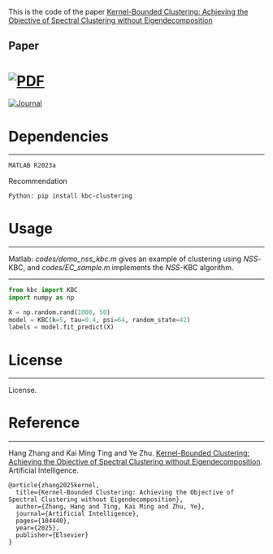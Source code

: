This is the code of the paper [Kernel-Bounded Clustering: Achieving the Objective of Spectral Clustering without Eigendecomposition](https://github.com/IsolationKernel/.github/blob/main/profile/PDF/KBCAIJ2025.pdf)


## Paper
# [![PDF](https://img.shields.io/badge/PDF-KBCAIJ2025-red.svg)](https://github.com/IsolationKernel/.github/blob/main/profile/PDF/KBCAIJ2025.pdf)
[![Journal](https://img.shields.io/badge/Journal-AIJ-blue.svg)](https://www.sciencedirect.com/journal/artificial-intelligence)

# Dependencies
---

```bash
MATLAB R2023a
```

Recommendation
```bash
Python: pip install kbc-clustering
```




# Usage
---
Matlab: 
*codes/demo_nss_kbc.m* gives an example of clustering using $NSS$-KBC, and *codes/EC_sample.m* implements the $NSS$-KBC algorithm.

---
```python
from kbc import KBC
import numpy as np

X = np.random.rand(1000, 50)
model = KBC(k=5, tau=0.4, psi=64, random_state=42)
labels = model.fit_predict(X)
```


# License
---
License.


# Reference
---
Hang Zhang and Kai Ming Ting and Ye Zhu. [Kernel-Bounded Clustering: Achieving the Objective of Spectral Clustering without Eigendecomposition]([https://google.comninini](https://doi.org/10.1016/j.artint.2025.104440)). Artificial Intelligence.

```
@article{zhang2025kernel,
  title={Kernel-Bounded Clustering: Achieving the Objective of Spectral Clustering without Eigendecomposition},
  author={Zhang, Hang and Ting, Kai Ming and Zhu, Ye},
  journal={Artificial Intelligence},
  pages={104440},
  year={2025},
  publisher={Elsevier}
}
```



